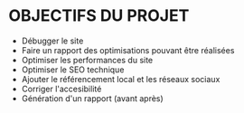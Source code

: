 # OBJECTIFS DU PROJET
- Débugger le site
- Faire un rapport des optimisations pouvant être réalisées
- Optimiser les performances du site
- Optimiser le SEO technique
- Ajouter le référencement local et les réseaux sociaux
- Corriger l'accesibilité
- Génération d'un rapport (avant après)
